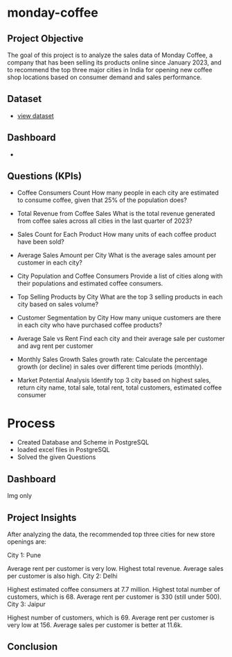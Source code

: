 # monday-coffee

## Project Objective 
The goal of this project is to analyze the sales data of Monday Coffee, a company that has been selling its products online since January 2023, and to recommend the top three major cities in India for opening new coffee shop locations based on consumer demand and sales performance.

## Dataset 
- <a href="https://github.com/ChandraMohaniitm/monday-coffee/blob/main/mondey_coffee(all).csv">view dataset</a>

## Dashboard 
- <a href=""></a>

## Questions (KPIs)
- Coffee Consumers Count
How many people in each city are estimated to consume coffee, given that 25% of the population does?

- Total Revenue from Coffee Sales
What is the total revenue generated from coffee sales across all cities in the last quarter of 2023?

- Sales Count for Each Product
How many units of each coffee product have been sold?

- Average Sales Amount per City
What is the average sales amount per customer in each city?

- City Population and Coffee Consumers
Provide a list of cities along with their populations and estimated coffee consumers.

- Top Selling Products by City
What are the top 3 selling products in each city based on sales volume?

- Customer Segmentation by City
How many unique customers are there in each city who have purchased coffee products?

- Average Sale vs Rent
Find each city and their average sale per customer and avg rent per customer

- Monthly Sales Growth
Sales growth rate: Calculate the percentage growth (or decline) in sales over different time periods (monthly).

- Market Potential Analysis
Identify top 3 city based on highest sales, return city name, total sale, total rent, total customers, estimated coffee consumer

# Process 
- Created Database and Scheme in PostgreSQL 
- loaded excel files in PostgreSQL
- Solved the given Questions

## Dashboard
Img only 

## Project Insights
After analyzing the data, the recommended top three cities for new store openings are:

City 1: Pune

Average rent per customer is very low.
Highest total revenue.
Average sales per customer is also high.
City 2: Delhi

Highest estimated coffee consumers at 7.7 million.
Highest total number of customers, which is 68.
Average rent per customer is 330 (still under 500).
City 3: Jaipur

Highest number of customers, which is 69.
Average rent per customer is very low at 156.
Average sales per customer is better at 11.6k.

## Conclusion
